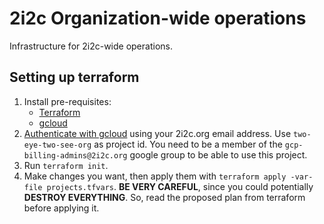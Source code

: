# 2i2c Organization-wide operations

Infrastructure for 2i2c-wide operations.

## Setting up terraform

1. Install pre-requisites:
   - [Terraform](https://www.terraform.io/downloads.html)
   - [gcloud](https://cloud.google.com/sdk/docs/install)
2. [Authenticate with gcloud](https://cloud.google.com/sdk/docs/initializing)
   using your 2i2c.org email address. Use `two-eye-two-see-org` as project id.
   You need to be a member of the `gcp-billing-admins@2i2c.org` google group to
   be able to use this project.
3. Run `terraform init`.
4. Make changes you want, then apply them with `terraform apply -var-file projects.tfvars`.
   **BE VERY CAREFUL**, since you could potentially **DESTROY EVERYTHING**. So,
   read the proposed plan from terraform before applying it.